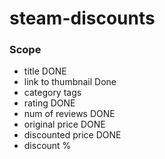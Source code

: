 # steam-discounts
### Scope  
- title DONE
- link to thumbnail Done
- category tags 
- rating DONE
- num of reviews DONE
- original price DONE
- discounted price DONE
- discount % 
